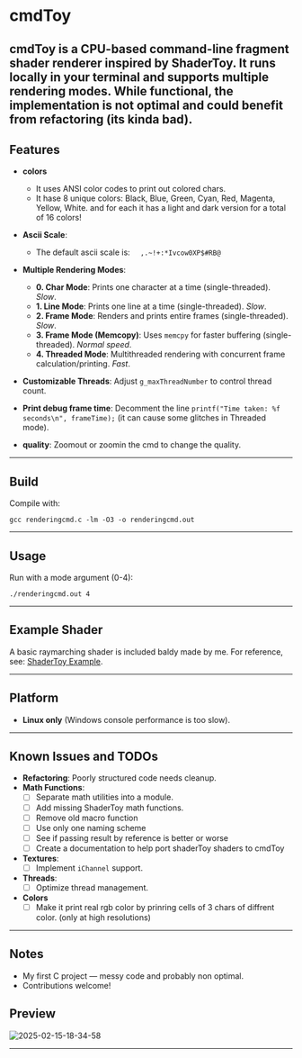 # cmdToy
cmdToy is a CPU-based command-line fragment shader renderer inspired by ShaderToy. It runs locally in your terminal and supports multiple rendering modes. While functional, the implementation is not optimal and could benefit from refactoring (its kinda bad).
---

## Features
- **colors**
  - It uses ANSI color codes to print out colored chars.
  - It hase 8 unique colors: Black, Blue, Green, Cyan, Red, Magenta, Yellow, White. and for each it has a light and dark version for a total of 16 colors!

- **Ascii Scale**:
  - The default ascii scale is: `  ,.~!+:*Ivcow0XP$#RB@`

- **Multiple Rendering Modes**:
  - **0. Char Mode**: Prints one character at a time (single-threaded). *Slow*.
  - **1. Line Mode**: Prints one line at a time (single-threaded). *Slow*.
  - **2. Frame Mode**: Renders and prints entire frames (single-threaded). *Slow*.
  - **3. Frame Mode (Memcopy)**: Uses `memcpy` for faster buffering (single-threaded). *Normal speed*.
  - **4. Threaded Mode**: Multithreaded rendering with concurrent frame calculation/printing. *Fast*.

- **Customizable Threads**: Adjust `g_maxThreadNumber` to control thread count.
- **Print debug frame time**: Decomment the line `printf("Time taken: %f seconds\n", frameTime);` (it can cause some glitches in Threaded mode).

- **quality**: Zoomout or zoomin the cmd to change the quality.
---

## Build

Compile with:

    gcc renderingcmd.c -lm -O3 -o renderingcmd.out

---

## Usage

Run with a mode argument (0-4):

    ./renderingcmd.out 4

---

## Example Shader

A basic raymarching shader is included baldy made by me. For reference, see: [ShaderToy Example](https://www.shadertoy.com/view/X3GGzD).

---

## Platform

- **Linux only** (Windows console performance is too slow).

---

## Known Issues and TODOs

- **Refactoring**: Poorly structured code needs cleanup.
- **Math Functions**:
  - [ ] Separate math utilities into a module.
  - [ ] Add missing ShaderToy math functions.
  - [ ] Remove old macro function
  - [ ] Use only one naming scheme
  - [ ] See if passing result by reference is better or worse
  - [ ] Create a documentation to help port shaderToy shaders to cmdToy
- **Textures**:
  - [ ] Implement `iChannel` support.
- **Threads**:
  - [ ] Optimize thread management.
- **Colors**
  - [ ] Make it print real rgb color by prinring cells of 3 chars of diffrent color. (only at high resolutions)

---

## Notes

- My first C project — messy code and probably non optimal.
- Contributions welcome!

## Preview
![2025-02-15-18-34-58](https://github.com/user-attachments/assets/eb642519-bbc2-4537-9764-a8cc061706f6)

---

